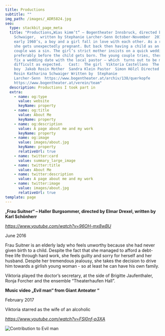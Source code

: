 ```yaml
---
title: Productions
subtitle: ""
img_path: /images/_ADR5824.jpg
seo:
  type: stackbit_page_meta
  title: "Productions„Wias kimm’t“ – Bogentheater Innsbruck, directed by Katharina
    Schwaiger,  written by Stephanie Larcher-Senn October-November  2018  In the
    early 1960’s, a boy and a girl fall in love with each other. As a result,
    she gets unexpectedly pregnant. But back then having a child as an unmarried
    couple was a sin. The girl’s strict mother insists on a quick wedding,
    preferably before the child gets born. The young couple tries, therefore, to
    fix a wedding date with the local pastor – which  turns out to be more
    difficult as expected.   Cast:  The girl  Viktoria Castellano  The
    boy  Jakob Rosin Mother  Sandra Klein Pastor  Simon Hölzl Directed by  Jakob
    Rosin Katharina Schwaiger Written by  Stephanie
    Larcher-Senn  https://www.bogentheater.at/archiv/138/querkopfe
    https://www.bogentheater.at/verein/team"
  description: Productions I took part in
  extra:
    - name: og:type
      value: website
      keyName: property
    - name: og:title
      value: About Me
      keyName: property
    - name: og:description
      value: A page about me and my work
      keyName: property
    - name: og:image
      value: images/about.jpg
      keyName: property
      relativeUrl: true
    - name: twitter:card
      value: summary_large_image
    - name: twitter:title
      value: About Me
    - name: twitter:description
      value: A page about me and my work
    - name: twitter:image
      value: images/about.jpg
      relativeUrl: true
template: page
---
```

„**Frau Suitner“ – Haller Burgsommer, directed by Elmar Drexel, written by Karl Schönherr**

*<https://www.youtube.com/watch?v=96OH-mx8wBU>*

June 2016

Frau Suitner is an elderly lady who feels unworthy because she had never given birth to a child. Despite the fact that she managed to afford a debt-free life through hard work, she feels guilty and sorry for herself and her husband. Despite her tremendous jealousy, she takes the decision to drive him towards a girlish young woman - so at least he can have his own family.

Viktoria played the doctor’s secretary, at the side of Brigitte Jaufenthaler, Ronja Forcher and the ensemble “Theaterhaufen Hall”.

**Music video „Evil man“ from Giant Anteater “**

February 2017

Viktoria starred as the wife of an alcoholic

*<https://www.youtube.com/watch?v=FSl0nf-p3XA>*

![Contribution to Evil man](/images/evil-man.jpg)
